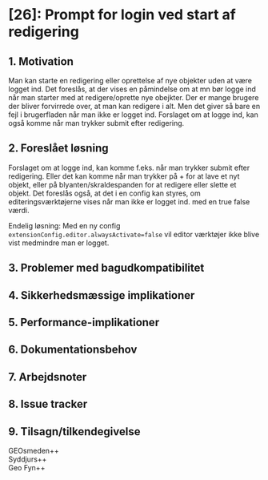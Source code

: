 # [26]: Prompt for login ved start af redigering

## 1. Motivation

Man kan starte en redigering eller oprettelse af nye objekter uden at være logget ind. Det foreslås, at der vises en påmindelse om at mn bør logge ind når man starter med at redigere/oprette nye obejkter. Der er mange brugere der bliver forvirrede over, at man kan redigere i alt. Men det giver så bare en fejl i brugerfladen når man ikke er logget ind. Forslaget om at logge ind, kan også komme når man trykker submit efter redigering.

## 2. Foreslået løsning

Forslaget om at logge ind, kan komme f.eks. når man trykker submit efter redigering. Eller det kan komme når man trykker på + for at lave et nyt objekt, eller på blyanten/skraldespanden for at redigere eller slette et objekt. Det foreslås også, at det i en config kan styres, om editeringsværktøjerne vises når man ikke er logget ind. med en true false værdi.

Endelig løsning: Med en ny config `extensionConfig.editor.alwaysActivate=false` vil editor værktøjer ikke blive vist medmindre man er logget. 

## 3. Problemer med bagudkompatibilitet

## 4. Sikkerhedsmæssige implikationer

## 5. Performance-implikationer

## 6. Dokumentationsbehov

## 7. Arbejdsnoter

## 8. Issue tracker  

## 9. Tilsagn/tilkendegivelse

GEOsmeden++  
Syddjurs++   
Geo Fyn++

